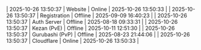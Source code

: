 | 2025-10-26 13:50:37 | Website | Online | 2025-10-26 13:50:33 |
| 2025-10-26 13:50:37 | Registration | Offline | 2025-09-09 16:40:23 |
| 2025-10-26 13:50:37 | Auth Server | Offline | 2025-08-18 09:33:31 |
| 2025-10-26 13:50:37 | Kezan (PvE) | Offline | 2025-10-11 12:51:30 |
| 2025-10-26 13:50:37 | Gurubashi (PvP) | Offline | 2025-08-23 21:44:06 |
| 2025-10-26 13:50:37 | Cloudflare | Online | 2025-10-26 13:50:33 |
